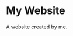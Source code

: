 <html lang="en">
<head>
</head>
<body>

<h1>My Website</h1>
<p>A website created by me.</p>

</body>
</html>
